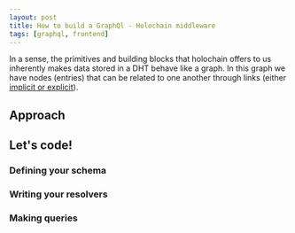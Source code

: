 ```yaml
---
layout: post
title: How to build a GraphQl - Holochain middleware
tags: [graphql, frontend]
---
```


In a sense, the primitives and building blocks that holochain offers to us inherently makes data stored in a DHT behave like a graph. In this graph we have nodes (entries) that can be related to one another through links (either [implicit or explicit](/implicit-explicit-links)).

## Approach

## Let's code!

### Defining your schema

### Writing your resolvers

### Making queries